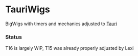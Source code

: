 # TauriWigs
BigWigs with timers and mechanics adjusted to [Tauri](https://tauriwow.com/)



### Status
T16 is largely WiP, T15 was already properly adjusted by Lexi 
